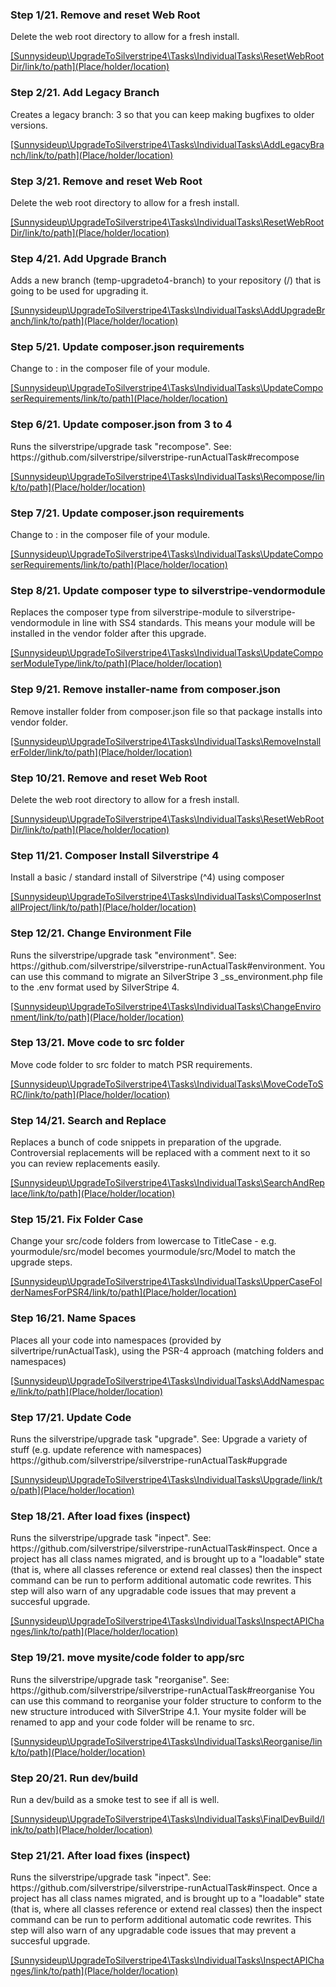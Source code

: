 <h3>Step 1/21. Remove and reset Web Root</h3><p>
            Delete the web root directory to allow for a fresh install.</p><a href = "Place/holder/location"> [Sunnysideup\UpgradeToSilverstripe4\Tasks\IndividualTasks\ResetWebRootDir/link/to/path](Place/holder/location) </a><h3>Step 2/21. Add Legacy Branch</h3><p>
            Creates a legacy branch: 3 so that you
            can keep making bugfixes to older versions.</p><a href = "Place/holder/location"> [Sunnysideup\UpgradeToSilverstripe4\Tasks\IndividualTasks\AddLegacyBranch/link/to/path](Place/holder/location) </a><h3>Step 3/21. Remove and reset Web Root</h3><p>
            Delete the web root directory to allow for a fresh install.</p><a href = "Place/holder/location"> [Sunnysideup\UpgradeToSilverstripe4\Tasks\IndividualTasks\ResetWebRootDir/link/to/path](Place/holder/location) </a><h3>Step 4/21. Add Upgrade Branch</h3><p>
            Adds a new branch (temp-upgradeto4-branch) to your
            repository (/)
            that is going to be used for upgrading it.</p><a href = "Place/holder/location"> [Sunnysideup\UpgradeToSilverstripe4\Tasks\IndividualTasks\AddUpgradeBranch/link/to/path](Place/holder/location) </a><h3>Step 5/21. Update composer.json requirements</h3><p>
            Change  to :
            in the composer file of your module.</p><a href = "Place/holder/location"> [Sunnysideup\UpgradeToSilverstripe4\Tasks\IndividualTasks\UpdateComposerRequirements/link/to/path](Place/holder/location) </a><h3>Step 6/21. Update composer.json from 3 to 4</h3><p>
            Runs the silverstripe/upgrade task "recompose". See:
            https://github.com/silverstripe/silverstripe-runActualTask#recompose</p><a href = "Place/holder/location"> [Sunnysideup\UpgradeToSilverstripe4\Tasks\IndividualTasks\Recompose/link/to/path](Place/holder/location) </a><h3>Step 7/21. Update composer.json requirements</h3><p>
            Change  to :
            in the composer file of your module.</p><a href = "Place/holder/location"> [Sunnysideup\UpgradeToSilverstripe4\Tasks\IndividualTasks\UpdateComposerRequirements/link/to/path](Place/holder/location) </a><h3>Step 8/21. Update composer type to silverstripe-vendormodule </h3><p>
            Replaces the composer type from silverstripe-module to silverstripe-vendormodule in line with SS4 standards.
            This means your module will be installed in the vendor folder after this upgrade.</p><a href = "Place/holder/location"> [Sunnysideup\UpgradeToSilverstripe4\Tasks\IndividualTasks\UpdateComposerModuleType/link/to/path](Place/holder/location) </a><h3>Step 9/21. Remove installer-name from composer.json</h3><p>
            Remove installer folder from composer.json file so that package
            installs into vendor folder.</p><a href = "Place/holder/location"> [Sunnysideup\UpgradeToSilverstripe4\Tasks\IndividualTasks\RemoveInstallerFolder/link/to/path](Place/holder/location) </a><h3>Step 10/21. Remove and reset Web Root</h3><p>
            Delete the web root directory to allow for a fresh install.</p><a href = "Place/holder/location"> [Sunnysideup\UpgradeToSilverstripe4\Tasks\IndividualTasks\ResetWebRootDir/link/to/path](Place/holder/location) </a><h3>Step 11/21. Composer Install Silverstripe 4</h3><p>
            Install a basic / standard install of Silverstripe (^4)
            using composer</p><a href = "Place/holder/location"> [Sunnysideup\UpgradeToSilverstripe4\Tasks\IndividualTasks\ComposerInstallProject/link/to/path](Place/holder/location) </a><h3>Step 12/21. Change Environment File</h3><p>
            Runs the silverstripe/upgrade task "environment". See:
            https://github.com/silverstripe/silverstripe-runActualTask#environment.
            You can use this command to migrate an SilverStripe 3 _ss_environment.php
            file to the .env format used by SilverStripe 4.</p><a href = "Place/holder/location"> [Sunnysideup\UpgradeToSilverstripe4\Tasks\IndividualTasks\ChangeEnvironment/link/to/path](Place/holder/location) </a><h3>Step 13/21. Move code to src folder</h3><p>
            Move code folder to src folder to match PSR requirements.</p><a href = "Place/holder/location"> [Sunnysideup\UpgradeToSilverstripe4\Tasks\IndividualTasks\MoveCodeToSRC/link/to/path](Place/holder/location) </a><h3>Step 14/21. Search and Replace</h3><p>
            Replaces a bunch of code snippets in preparation of the upgrade.
            Controversial replacements will be replaced with a comment
            next to it so you can review replacements easily.</p><a href = "Place/holder/location"> [Sunnysideup\UpgradeToSilverstripe4\Tasks\IndividualTasks\SearchAndReplace/link/to/path](Place/holder/location) </a><h3>Step 15/21. Fix Folder Case</h3><p>
            Change your src/code folders from lowercase to TitleCase - e.g.
            yourmodule/src/model becomes yourmodule/src/Model to match the upgrade
            steps.</p><a href = "Place/holder/location"> [Sunnysideup\UpgradeToSilverstripe4\Tasks\IndividualTasks\UpperCaseFolderNamesForPSR4/link/to/path](Place/holder/location) </a><h3>Step 16/21. Name Spaces</h3><p>
            Places all your code into namespaces (provided by silvertripe/runActualTask),
            using the PSR-4 approach (matching folders and namespaces)</p><a href = "Place/holder/location"> [Sunnysideup\UpgradeToSilverstripe4\Tasks\IndividualTasks\AddNamespace/link/to/path](Place/holder/location) </a><h3>Step 17/21. Update Code</h3><p>
            Runs the silverstripe/upgrade task "upgrade". See:
            Upgrade a variety of stuff (e.g. update reference with namespaces)
            https://github.com/silverstripe/silverstripe-runActualTask#upgrade</p><a href = "Place/holder/location"> [Sunnysideup\UpgradeToSilverstripe4\Tasks\IndividualTasks\Upgrade/link/to/path](Place/holder/location) </a><h3>Step 18/21. After load fixes (inspect)</h3><p>
            Runs the silverstripe/upgrade task "inpect". See:
            https://github.com/silverstripe/silverstripe-runActualTask#inspect.
            Once a project has all class names migrated, and is brought up to a
            "loadable" state (that is, where all classes reference or extend real classes)
            then the inspect command can be run to perform additional automatic code rewrites.
            This step will also warn of any upgradable code issues that may prevent a succesful upgrade.</p><a href = "Place/holder/location"> [Sunnysideup\UpgradeToSilverstripe4\Tasks\IndividualTasks\InspectAPIChanges/link/to/path](Place/holder/location) </a><h3>Step 19/21. move mysite/code folder to app/src</h3><p>
            Runs the silverstripe/upgrade task "reorganise". See:
            https://github.com/silverstripe/silverstripe-runActualTask#reorganise
            You can use this command to reorganise your folder structure to
            conform to the new structure introduced with SilverStripe 4.1.
            Your mysite folder will be renamed to app and your code folder will be rename to src.
            </p><a href = "Place/holder/location"> [Sunnysideup\UpgradeToSilverstripe4\Tasks\IndividualTasks\Reorganise/link/to/path](Place/holder/location) </a><h3>Step 20/21. Run dev/build</h3><p>
            Run a dev/build as a smoke test to see if all is well.</p><a href = "Place/holder/location"> [Sunnysideup\UpgradeToSilverstripe4\Tasks\IndividualTasks\FinalDevBuild/link/to/path](Place/holder/location) </a><h3>Step 21/21. After load fixes (inspect)</h3><p>
            Runs the silverstripe/upgrade task "inpect". See:
            https://github.com/silverstripe/silverstripe-runActualTask#inspect.
            Once a project has all class names migrated, and is brought up to a
            "loadable" state (that is, where all classes reference or extend real classes)
            then the inspect command can be run to perform additional automatic code rewrites.
            This step will also warn of any upgradable code issues that may prevent a succesful upgrade.</p><a href = "Place/holder/location"> [Sunnysideup\UpgradeToSilverstripe4\Tasks\IndividualTasks\InspectAPIChanges/link/to/path](Place/holder/location) </a>
